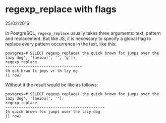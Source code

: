 regexp_replace with flags
=========================

25/02/2016

In PostgreSQL, `regexp_replace` usually takes three arguments: text, pattern
and replacement. But like JS, it is necessary to specify a global flag to
replace every pattern occurrence in the text, like this:

    postgres=# SELECT regexp_replace('the quick brown fox jumps over the lazy dog', '[aeiou]', '', 'g');
    regexp_replace          
    ----------------------------------
    th qck brwn fx jmps vr th lzy dg
    (1 row)

Without it the result would be like as follows:

    postgres=# SELECT regexp_replace('the quick brown fox jumps over the lazy dog', '[aeiou]', '');
    regexp_replace               
    --------------------------------------------
    th quick brown fox jumps over the lazy dog
    (1 row)

